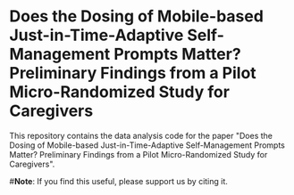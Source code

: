 # Does the Dosing of Mobile-based Just-in-Time-Adaptive Self-Management Prompts Matter? Preliminary Findings from a Pilot Micro-Randomized Study for Caregivers

This repository contains the data analysis code for the paper "Does the Dosing of Mobile-based Just-in-Time-Adaptive Self-Management Prompts Matter? Preliminary Findings from a Pilot Micro-Randomized Study for Caregivers".

#**Note**: If you find this useful, please support us by citing it.
